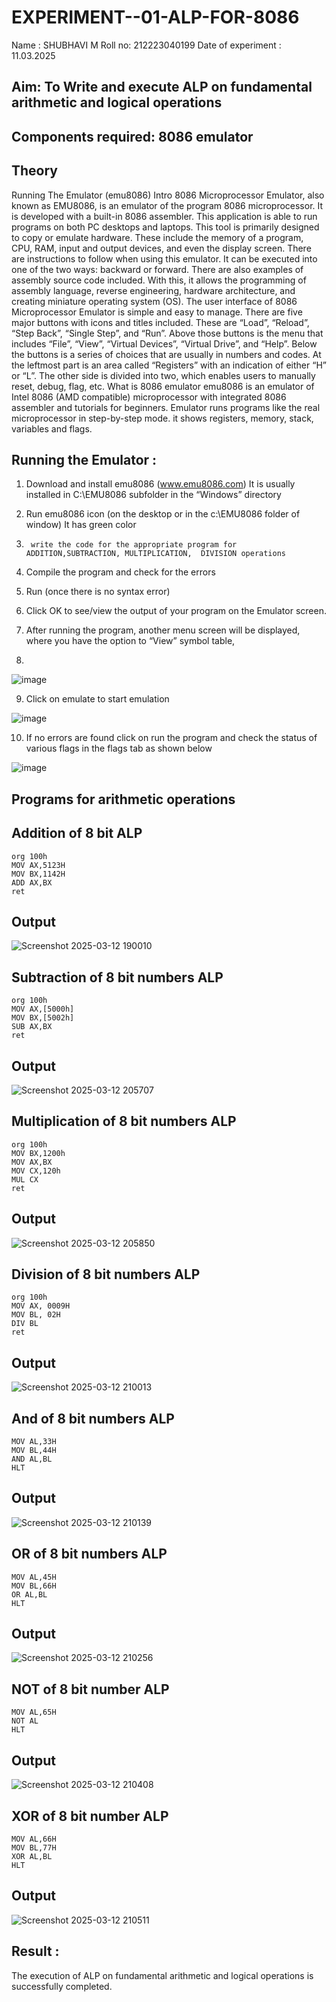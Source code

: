 # EXPERIMENT--01-ALP-FOR-8086
Name : SHUBHAVI M
Roll no: 212223040199
Date of experiment : 11.03.2025





## Aim: To Write and execute ALP on fundamental arithmetic and logical operations
## Components required: 8086  emulator 
## Theory 
Running The Emulator (emu8086) Intro 8086 Microprocessor Emulator, also known as EMU8086, is an emulator of the program 8086 microprocessor. It is developed with a built-in 8086 assembler. This application is able to run programs on both PC desktops and laptops. This tool is primarily designed to copy or emulate hardware. These include the memory of a program, CPU, RAM, input and output devices, and even the display screen. There are instructions to follow when using this emulator. It can be executed into one of the two ways: backward or forward. There are also examples of assembly source code included. With this, it allows the programming of assembly language, reverse engineering, hardware architecture, and creating miniature operating system (OS). The user interface of 8086 Microprocessor Emulator is simple and easy to manage. There are five major buttons with icons and titles included. These are “Load”, “Reload”, “Step Back”, “Single Step”, and “Run”. Above those buttons is the menu that includes “File”, “View”, “Virtual Devices”, “Virtual Drive”, and “Help”. Below the buttons is a series of choices that are usually in numbers and codes. At the leftmost part is an area called “Registers” with an indication of either “H” or “L”. The other side is divided into two, which enables users to manually reset, debug, flag, etc. What is 8086 emulator emu8086 is an emulator of Intel 8086 (AMD compatible) microprocessor with integrated 8086 assembler and tutorials for beginners. Emulator runs programs like the real microprocessor in step-by-step mode. it shows registers, memory, stack, variables and flags.


 ## Running the Emulator :
1.	Download and install emu8086 (www.emu8086.com) It is usually installed in C:\EMU8086 subfolder in the “Windows” directory
2.	  Run  emu8086 icon (on the desktop or in the c:\EMU8086 folder of window) It has green color 
 
 
3.		write the code for the appropriate program for ADDITION,SUBTRACTION, MULTIPLICATION,  DIVISION operations 

4.	 Compile the program and check for the errors 
5.	Run (once there is no syntax error) 

6.	Click OK to see/view the output of your program on the Emulator screen. 


7.	After running the program, another menu screen will be displayed, where you have the option to “View” symbol table,
8.	 


![image](https://user-images.githubusercontent.com/36288975/189273263-d65baae9-4b8f-4723-afb3-c0ffa4052b04.png)











9.	Click on emulate to start emulation 








![image](https://user-images.githubusercontent.com/36288975/189273273-9bb36ec1-e2e8-4892-8d35-37707332bfdc.png)








10.	If no errors are found click on run the program and check the status of various flags in the flags tab as shown below 






![image](https://user-images.githubusercontent.com/36288975/189273277-113a2a33-4a40-4ff8-95a5-ecd3a1f504fe.png)







## Programs for arithmetic  operations

## Addition  of 8 bit ALP 
```
org 100h
MOV AX,5123H
MOV BX,1142H
ADD AX,BX
ret
```
## Output  
![Screenshot 2025-03-12 190010](https://github.com/user-attachments/assets/7c5af691-69ff-458d-a05a-1c8c1ed51551)

 
## Subtraction   of 8 bit numbers  ALP 
```
org 100h
MOV AX,[5000h]
MOV BX,[5002h]
SUB AX,BX
ret
```
 
## Output 
![Screenshot 2025-03-12 205707](https://github.com/user-attachments/assets/6ad2dd84-e2cb-4af6-b4aa-d30ee2067f35)

## Multiplication of 8 bit numbers ALP
```
org 100h
MOV BX,1200h
MOV AX,BX
MOV CX,120h
MUL CX
ret
```

 ## Output  
 ![Screenshot 2025-03-12 205850](https://github.com/user-attachments/assets/66294e21-f663-458b-b934-d980928d62d5)

## Division of 8 bit numbers ALP
```
org 100h
MOV AX, 0009H   
MOV BL, 02H     
DIV BL    
ret
```

## Output  
![Screenshot 2025-03-12 210013](https://github.com/user-attachments/assets/6569f255-4d63-46ea-a766-5d3a0a72f6bd)


## And of 8 bit numbers ALP
```
MOV AL,33H
MOV BL,44H
AND AL,BL
HLT
```

## Output
![Screenshot 2025-03-12 210139](https://github.com/user-attachments/assets/3e79606b-3f1a-4df0-aa26-f1ba297ffd84)


## OR of 8 bit numbers ALP
```
MOV AL,45H
MOV BL,66H
OR AL,BL
HLT
```

## Output
![Screenshot 2025-03-12 210256](https://github.com/user-attachments/assets/884e1290-2880-46a6-9656-a71508765f07)

## NOT of 8 bit number ALP
```
MOV AL,65H
NOT AL
HLT
```

## Output
![Screenshot 2025-03-12 210408](https://github.com/user-attachments/assets/f992a43a-6850-46da-aedb-28a36c33d467)

## XOR of 8 bit number ALP
```
MOV AL,66H
MOV BL,77H
XOR AL,BL
HLT
```

## Output
![Screenshot 2025-03-12 210511](https://github.com/user-attachments/assets/1e44a56e-444d-4794-8b9c-c450cc9fe509)

## Result :
 The execution of ALP on fundamental arithmetic and logical operations is successfully completed.








